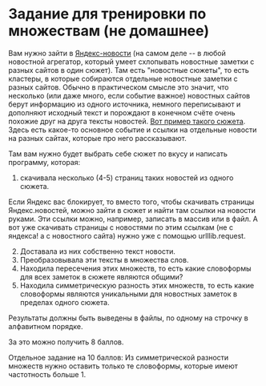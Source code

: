 #  Задание для тренировки по множествам (не домашнее)

Вам нужно зайти в [Яндекс-новости](https://news.yandex.ru/) (на самом деле -- в любой новостной агрегатор, который умеет схлопывать новостные заметки с разных сайтов в один сюжет).
Там есть "новостные сюжеты", то есть кластеры, в которые собираются отдельные новостные заметки с разных сайтов. Обычно в практическом смысле это значит, что несколько (или даже много, если событие важное) новостных сайтов берут информацию из одного источника, немного переписывают и дополняют исходный текст и порождают в конечном счёте очень похожие друг на друга тексты новостей.
[Вот пример такого сюжета](https://news.yandex.ru/yandsearch?lr=213&cl4url=www.m24.ru%2Farticles%2F123422&lang=ru&rubric=science&from=rubric). Здесь есть какое-то основное событие и ссылки на отдельные новости на разных сайтах, которые про него рассказывают.

Там вам нужно будет выбрать себе сюжет по вкусу и написать программу, которая:

1. скачивала несколько (4-5) страниц таких новостей из одного сюжета.

  Если Яндекс вас блокирует, то вместо того, чтобы скачивать страницы Яндекс.новостей, можно зайти в сюжет и найти там ссылки на новости руками. Эти ссылки можно, например, записать в массив или в файл. А вот уже скачивать страницы с новостями по этим ссылкам (не с яндекса! а с новостного сайта) нужно уже с помощью urlllib.request.  
  
2. Доставала из них собственно текст новости.
3. Преобразовывала эти тексты в множества слов.
4. Находила пересечения этих множеств, то есть какие словоформы для всех заметок в сюжете являются общими?
5. Находила симметрическую разность этих множеств, то есть какие словоформы являются уникальными для новостных заметок в пределах одного сюжета.

Результаты должны быть выведены в файлы, по одному на строчку в алфавитном порядке.

За это можно получить 8 баллов.

Отдельное задание на 10 баллов:
Из симметрической разности множеств нужно оставить только те словоформы, которые имеют частотность больше 1. 



